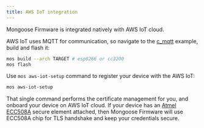 ```yaml
---
title: AWS IoT integration
---
```


Mongoose Firmware is integrated natively with AWS IoT cloud.

AWS IoT uses MQTT for communication, so navigate to the
[c_mqtt](https://github.com/cesanta/mongoose-os/tree/master/fw/examples/c_mqtt)
example, build and flash it:

```bash
mos build --arch TARGET # esp8266 or cc3200
mos flash
```

Use `mos aws-iot-setup` command to register your device with the AWS IoT:

```bash
mos aws-iot-setup
```

That single command performs the certificate management for you, and
onboard your device on AWS IoT cloud. If your device has an
[Atmel ECC508A](http://www.atmel.com/devices/ATECC508A.aspx) secure element
attached, then Mongoose Firmware will use ECC508A chip for TLS handshake
and keep your credentials secure.
